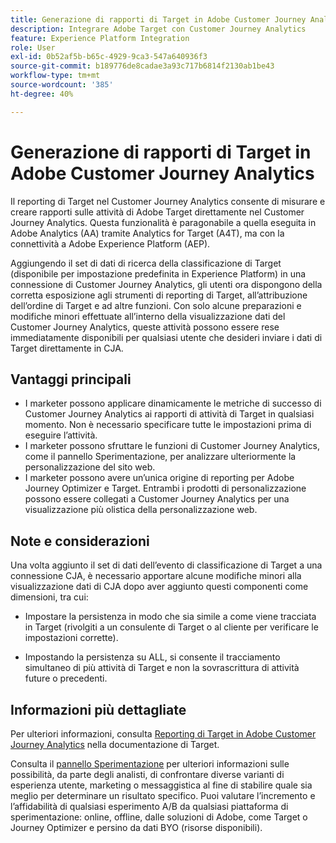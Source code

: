 ```yaml
---
title: Generazione di rapporti di Target in Adobe Customer Journey Analytics
description: Integrare Adobe Target con Customer Journey Analytics
feature: Experience Platform Integration
role: User
exl-id: 0b52af5b-b65c-4929-9ca3-547a640936f3
source-git-commit: b189776de8cadae3a93c717b6814f2130ab1be43
workflow-type: tm+mt
source-wordcount: '385'
ht-degree: 40%

---
```


# Generazione di rapporti di Target in Adobe Customer Journey Analytics

Il reporting di Target nel Customer Journey Analytics consente di misurare e creare rapporti sulle attività di Adobe Target direttamente nel Customer Journey Analytics. Questa funzionalità è paragonabile a quella eseguita in Adobe Analytics (AA) tramite Analytics for Target (A4T), ma con la connettività a Adobe Experience Platform (AEP).

Aggiungendo il set di dati di ricerca della classificazione di Target (disponibile per impostazione predefinita in Experience Platform) in una connessione di Customer Journey Analytics, gli utenti ora dispongono della corretta esposizione agli strumenti di reporting di Target, all’attribuzione dell’ordine di Target e ad altre funzioni. Con solo alcune preparazioni e modifiche minori effettuate all’interno della visualizzazione dati del Customer Journey Analytics, queste attività possono essere rese immediatamente disponibili per qualsiasi utente che desideri inviare i dati di Target direttamente in CJA.

## Vantaggi principali

* I marketer possono applicare dinamicamente le metriche di successo di Customer Journey Analytics ai rapporti di attività di Target in qualsiasi momento. Non è necessario specificare tutte le impostazioni prima di eseguire l’attività.
* I marketer possono sfruttare le funzioni di Customer Journey Analytics, come il pannello Sperimentazione, per analizzare ulteriormente la personalizzazione del sito web.
* I marketer possono avere un’unica origine di reporting per Adobe Journey Optimizer e Target. Entrambi i prodotti di personalizzazione possono essere collegati a Customer Journey Analytics per una visualizzazione più olistica della personalizzazione web.

## Note e considerazioni

Una volta aggiunto il set di dati dell’evento di classificazione di Target a una connessione CJA, è necessario apportare alcune modifiche minori alla visualizzazione dati di CJA dopo aver aggiunto questi componenti come dimensioni, tra cui:

* Impostare la persistenza in modo che sia simile a come viene tracciata in Target (rivolgiti a un consulente di Target o al cliente per verificare le impostazioni corrette).

* Impostando la persistenza su ALL, si consente il tracciamento simultaneo di più attività di Target e non la sovrascrittura di attività future o precedenti.

## Informazioni più dettagliate

Per ulteriori informazioni, consulta [Reporting di Target in Adobe Customer Journey Analytics](https://experienceleague.adobe.com/it/docs/target/using/integrate/cja/target-reporting-in-cja) nella documentazione di Target.

Consulta il [pannello Sperimentazione](../analysis-workspace/c-panels/experimentation.md) per ulteriori informazioni sulle possibilità, da parte degli analisti, di confrontare diverse varianti di esperienza utente, marketing o messaggistica al fine di stabilire quale sia meglio per determinare un risultato specifico. Puoi valutare l’incremento e l’affidabilità di qualsiasi esperimento A/B da qualsiasi piattaforma di sperimentazione: online, offline, dalle soluzioni di Adobe, come Target o Journey Optimizer e persino da dati BYO (risorse disponibili).
